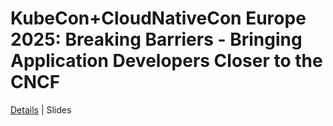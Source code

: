 # KubeCon+CloudNativeCon Europe 2025: Breaking Barriers - Bringing Application Developers Closer to the CNCF

[Details](https://kccnceu2025.sched.com/event/1txEm/breaking-barriers-bringing-application-developers-closer-to-the-cncf-thomas-vitale-systematic-mauricio-salaboy-salatino-diagrid) | Slides
